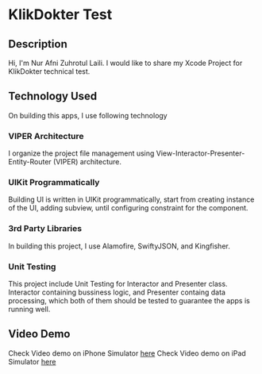# KlikDokter Test

## Description

Hi, I'm Nur Afni Zuhrotul Laili. I would like to share my Xcode Project for KlikDokter technical test.

## Technology Used

On building this apps, I use following technology

### VIPER Architecture

I organize the project file management using View-Interactor-Presenter-Entity-Router (VIPER) architecture.

### UIKit Programmatically

Building UI is written in UIKit programmatically, start from creating instance of the UI, adding subview, until configuring constraint for the component.

### 3rd Party Libraries

In building this project, I use Alamofire, SwiftyJSON, and Kingfisher.

### Unit Testing

This project include Unit Testing for Interactor and Presenter class. Interactor containing bussiness logic, and Presenter containg data processing, which both of them should be tested to guarantee the apps is running well.

## Video Demo

Check Video demo on iPhone Simulator [here](https://youtube.com/shorts/oyx-D24vPbw)
Check Video demo on iPad Simulator [here](https://youtube.com/shorts/uwQ6zgepT0I)
